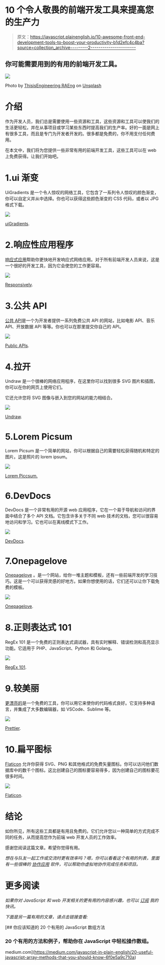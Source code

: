 # 10 个令人敬畏的前端开发工具来提高您的生产力

> 原文：<https://javascript.plainenglish.io/10-awesome-front-end-development-tools-to-boost-your-productivity-b1d2efc4c4ba?source=collection_archive---------2----------------------->

## 你可能需要用到的有用的前端开发工具。

![](img/54a128a0ce7a65d1d5c2b6ed35695f55.png)

Photo by [ThisisEngineering RAEng](https://unsplash.com/@thisisengineering?utm_source=medium&utm_medium=referral) on [Unsplash](https://unsplash.com?utm_source=medium&utm_medium=referral)

# 介绍

作为开发人员，我们总是需要使用一些资源和工具，这些资源和工具可以使我们的生活更轻松，并在从事项目或学习某些东西时提高我们的生产率。好的一面是网上有很多工具，而且是专门为开发者开发的。很多都是免费的，你不用支付任何费用。

在本文中，我们将为您提供一些非常有用的前端开发工具，这些工具可以在 web 上免费获得。让我们开始吧。

# 1.ui 渐变

UiGradients 是一个令人惊叹的网络工具，它包含了一系列令人惊叹的颜色渐变，你可以自定义并从中选择。你也可以获得这些颜色渐变的 CSS 代码，或者以 JPG 格式下载。

![](img/985a01283e7082a03ef437aef4cfe6c1.png)

[uiGradients](https://uigradients.com/#Peach).

# 2.响应性应用程序

[响应式应用](https://responsively.app/)帮助你更快地开发响应式网络应用。对于所有前端开发人员来说，这是一个很好的开发工具，因为它会使您的工作更容易。

![](img/48cfb3406af5f309fab21e0417717643.png)

[Responsively](https://responsively.app/).

# 3.公共 API

[公共 API](https://public-apis.io/)是一个为开发者提供一系列免费公共 API 的网站，比如电影 API、音乐 API、开放数据 API 等等。你也可以在那里提交你自己的 API。

![](img/18f2dc5ab6e30261fa4e5c855e49ff2f.png)

[Public APIs](https://public-apis.io/).

# 4.拉开

Undraw 是一个很棒的网络应用程序，在这里你可以找到很多 SVG 图片和插图，你可以在你的网页上使用它们。

它还允许您将 SVG 图像与嵌入到您的网站的能力相结合。

![](img/3dac742f00f0e47f71fd923e1c0b6bdc.png)

[Undraw](https://undraw.co/illustrations).

# 5.Lorem Picsum

Lorem Picsum 是一个简单的网站，你可以根据自己的需要轻松获得随机和特定的图片。这是照片的 lorem ipsum。

![](img/f203ab3a3946fb678823f14cc51319d1.png)

[Lorem Piccsum.](https://picsum.photos/)

# 6.DevDocs

DevDocs 是一个非常有用的开源 web 应用程序，它在一个易于导航和访问的界面中结合了多个 API 文档。它包含许多关于不同 web 技术的文档，您可以很容易地访问和学习。它也可以在离线模式下工作。

![](img/ae6ba4b70d425ccd44bd25fcd9ca24f9.png)

[DevDocs](https://devdocs.io/).

# 7.Onepagelove

[Onepagelove](https://onepagelove.com/) 。是一个网站，给你一堆主题和模板，还有一些前端开发的学习技巧。这是一个可以获得灵感的好地方。如果你想使用的话，它们还可以让你下载免费的模板。

![](img/bf9a646390b6e49d5228f292cc07bf81.png)

[Onepagelove](https://onepagelove.com/).

# 8.正则表达式 101

RegEx 101 是一个免费的正则表达式调试器，具有实时解释、错误检测和高亮显示功能。它适用于 PHP、JavaScript、Python 和 Golang。

![](img/8fd9787bcf1c09790bb575c828e6f48c.png)

[RegEx 101](https://regex101.com/).

# 9.较美丽

[更漂亮的](https://prettier.io/)是一个免费的工具，你可以用它来使你的代码格式良好。它支持多种语言，并集成了大多数编辑器，如 VSCode、Sublime 等。

![](img/5039f3d53315b7e8a748629819d69e3f.png)

[Prettier](https://prettier.io/).

# 10.扁平图标

[Flaticon](https://www.flaticon.com/) 允许你获得 SVG、PNG 和其他格式的免费矢量图标。你可以访问他们数据库中的数千个图标。这比创建自己的图标要容易得多，因为创建自己的图标要花很多时间。

![](img/c9d02316d0b4a2e4e1e69d0a0ff99b83.png)

[Flaticon](https://www.flaticon.com/).

# 结论

如你所见，所有这些工具都是有用且免费的。它们允许您以一种简单的方式完成不同的任务，从而提高您作为前端 web 开发人员的工作效率。

感谢您阅读这篇文章。希望你觉得有用。

*想在与队友一起工作或交流时更有效率吗？嗯，你可以看看这个有用的列表，里面有一些很棒的* [*协作应用*](https://insiderapps.com/collaboration) *软件，可以帮助你虚拟地协作完成任务和项目。*

# 更多阅读

*如果你对 JavaScript 和 web 开发相关的更有用的内容感兴趣，也可以* [*订阅*](https://mehdiouss.ck.page/) *我的快讯。*

*下面是另一篇有用的文章，请点击链接查看:*

[](https://medium.com/javascript-in-plain-english/20-useful-javascript-array-methods-that-you-should-know-6f0e5a9c710a) [## 你应该知道的 20 个有用的 JavaScript 数组方法

### 20 个有用的方法和例子，帮助你在 JavaScript 中轻松操作数组。

medium.com](https://medium.com/javascript-in-plain-english/20-useful-javascript-array-methods-that-you-should-know-6f0e5a9c710a)